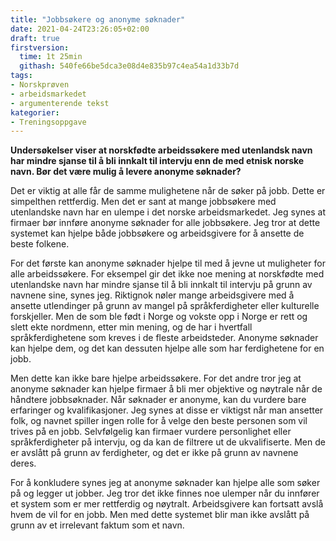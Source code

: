 ```yaml
---
title: "Jobbsøkere og anonyme søknader"
date: 2021-04-24T23:26:05+02:00
draft: true
firstversion:
  time: 1t 25min
  githash: 540fe66be5dca3e08d4e835b97c4ea54a1d33b7d
tags:
- Norskprøven
- arbeidsmarkedet
- argumenterende tekst
kategorier:
- Treningsoppgave
---
```


**Undersøkelser viser at norskfødte arbeidssøkere med utenlandsk navn har mindre sjanse til å bli innkalt til intervju enn de med etnisk norske navn. Bør det være mulig å levere anonyme søknader?**

Det er viktig at alle får de samme mulighetene når de søker på jobb. Dette er simpelthen rettferdig. Men det er sant at mange jobbsøkere med utenlandske navn har en ulempe i det norske arbeidsmarkedet. Jeg synes at firmaer bør innføre anonyme søknader for alle jobbsøkere. Jeg tror at dette systemet kan hjelpe både jobbsøkere og arbeidsgivere for å ansette de beste folkene.  

For det første kan anonyme søknader hjelpe til med å jevne ut muligheter for alle arbeidssøkere. For eksempel gir det ikke noe mening at norskfødte med utenlandske navn har mindre sjanse til å bli innkalt til intervju på grunn av navnene sine, synes jeg. Riktignok nøler mange arbeidsgivere med å ansette utlendinger på grunn av mangel på språkferdigheter eller kulturelle forskjeller. Men de som ble født i Norge og vokste opp i Norge er rett og slett ekte nordmenn, etter min mening, og de har i hvertfall språkferdighetene som kreves i de fleste arbeidsteder. Anonyme søknader kan hjelpe dem, og det kan dessuten hjelpe alle som har ferdighetene for en jobb.

Men dette kan ikke bare hjelpe arbeidssøkere. For det andre tror jeg at anonyme søknader kan hjelpe firmaer å bli mer objektive og nøytrale når de håndtere jobbsøknader. Når søknader er anonyme, kan du vurdere bare erfaringer og kvalifikasjoner. Jeg synes at disse er viktigst når man ansetter folk, og navnet spiller ingen rolle for å velge den beste personen som vil trives på en jobb. Selvfølgelig kan firmaer vurdere personlighet eller språkferdigheter på intervju, og da kan de filtrere ut de ukvalifiserte. Men de er avslått på grunn av ferdigheter, og det er ikke på grunn av navnene deres.

For å konkludere synes jeg at anonyme søknader kan hjelpe alle som søker på og legger ut jobber. Jeg tror det ikke finnes noe ulemper når du innfører et system som er mer rettferdig og nøytralt. Arbeidsgivere kan fortsatt avslå hvem de vil for en jobb. Men med dette systemet blir man ikke avslått på grunn av et irrelevant faktum som et navn.
